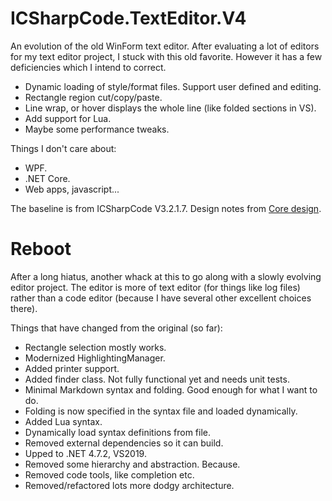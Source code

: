 # ICSharpCode.TextEditor.V4
An evolution of the old WinForm text editor. After evaluating a lot of editors for my text editor project, I stuck with this old favorite. However it has a few deficiencies which I intend to correct.
- Dynamic loading of style/format files. Support user defined and editing.
- Rectangle region cut/copy/paste.
- Line wrap, or hover displays the whole line (like folded sections in VS).
- Add support for Lua.
- Maybe some performance tweaks.

Things I don't care about:
- WPF.
- .NET Core.
- Web apps, javascript...


The baseline is from ICSharpCode V3.2.1.7.
Design notes from [Core design](https://www.codeproject.com/Articles/30936/Using-ICSharpCode-TextEditor).


# Reboot
After a long hiatus, another whack at this to go along with a slowly evolving editor project. The editor is more of 
text editor (for things like log files) rather than a code editor (because I have several other excellent choices there).

Things that have changed from the original (so far):
- Rectangle selection mostly works.
- Modernized HighlightingManager.
- Added printer support.
- Added finder class. Not fully functional yet and needs unit tests.
- Minimal Markdown syntax and folding. Good enough for what I want to do.
- Folding is now specified in the syntax file and loaded dynamically.
- Added Lua syntax.
- Dynamically load syntax definitions from file.
- Removed external dependencies so it can build.
- Upped to .NET 4.7.2, VS2019.
- Removed some hierarchy and abstraction. Because.
- Removed code tools, like completion etc.
- Removed/refactored lots more dodgy architecture.

